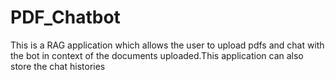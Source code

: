 # PDF_Chatbot
This is a RAG application which allows the user to upload pdfs and chat with the bot in context of the documents uploaded.This application can also store the chat histories
